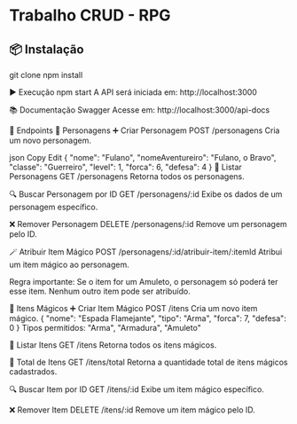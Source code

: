 # Trabalho CRUD - RPG

## 📦 Instalação
git clone 
npm install

▶️ Execução
npm start
A API será iniciada em:
http://localhost:3000

📚 Documentação Swagger
Acesse em:
http://localhost:3000/api-docs

📁 Endpoints
🔹 Personagens
➕ Criar Personagem
POST /personagens
Cria um novo personagem.

json
Copy
Edit
{
  "nome": "Fulano",
  "nomeAventureiro": "Fulano, o Bravo",
  "classe": "Guerreiro",
  "level": 1,
  "forca": 6,
  "defesa": 4
}
📃 Listar Personagens
GET /personagens
Retorna todos os personagens.

🔍 Buscar Personagem por ID
GET /personagens/:id
Exibe os dados de um personagem específico.

❌ Remover Personagem
DELETE /personagens/:id
Remove um personagem pelo ID.

🪄 Atribuir Item Mágico
POST /personagens/:id/atribuir-item/:itemId
Atribui um item mágico ao personagem.

Regra importante:
Se o item for um Amuleto, o personagem só poderá ter esse item. Nenhum outro item pode ser atribuído.

🔹 Itens Mágicos
➕ Criar Item Mágico
POST /itens
Cria um novo item mágico.
{
  "nome": "Espada Flamejante",
  "tipo": "Arma",
  "forca": 7,
  "defesa": 0
}
Tipos permitidos: "Arma", "Armadura", "Amuleto"

📃 Listar Itens
GET /itens
Retorna todos os itens mágicos.

🔢 Total de Itens
GET /itens/total
Retorna a quantidade total de itens mágicos cadastrados.

🔍 Buscar Item por ID
GET /itens/:id
Exibe um item mágico específico.

❌ Remover Item
DELETE /itens/:id
Remove um item mágico pelo ID.

